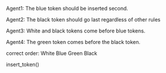 Agent1: The blue token should be inserted second.

Agent2: The black token should go last regardless of other rules

Agent3: White and black tokens come before blue tokens.

Agent4: The green token comes before the black token.

correct order:
White
Blue
Green
Black


insert_token()